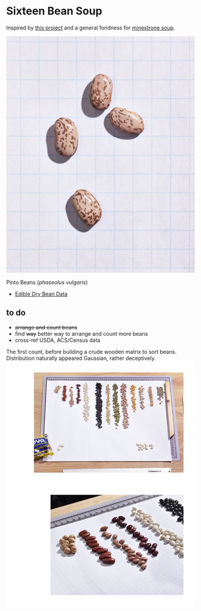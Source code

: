 # Sixteen Bean Soup

Inspired by [this project](https://github.com/zonination/skittles) and a general fondness for [minestrone soup](http://allrecipes.com/recipe/13333/jamies-minestrone/).

![](vis/pintos-01.jpg)

Pinto Beans (_phaseolus vulgaris_)

- [Edible Dry Bean Data](sixteen-bean-data)

## to do

- ~~arrange and count beans~~
- find ~~way~~ better way to arrange and count more beans
- cross-ref USDA, ACS/Census data

The first count, before building a crude wooden matrix to sort beans. Distribution naturally appeared Gaussian, rather deceptively.
![the first count](vis/goya-02.jpg)
